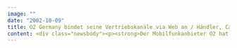 ```yaml
---
image: ""
date: "2002-10-09"
title: O2 Germany bindet seine Vertriebskanäle via Web an / Händler, Call Center und Online Shops nutzen gemeinsame internetbasierte Infrastruktur
content: <div class="newsbody"><p><strong>Der Mobilfunkanbieter O2 hat die Integrationsplattform VIOS eingeführt, um Call Center und Online Shops an die eigenen Backend-Systeme anzubinden und so die Prozesse zu optimieren. Ende Oktober werden auch die Händler an das System angeschlossen.</strong></p><p>Lieferzeiten verkürzen, Prozesse bei der Dateneingabe verbessern und Medienbrüche verhindern - diese Ziele hat der Mobilfunkanbieter O2 Germany durch die Einführung einer Integrationsplattform für alle Vertriebskanäle erreicht. Mit dem komplexen Enterprise Application Integration (EAI) Project integriert O2 als erstes Unternehmen der Telekommunikationsbranche alle vertriebsrelevanten Prozesse und Daten in einer internetbasierten Lösung. Der IT-Dienstleister SinnerSchrader hat die Plattform mit dem hausinternen Namen VIOS entwickelt, die auf Internet-Technologie basiert und durchgängig in Java konzipiert ist. Das Herzstück von VIOS bildet eine zentrale Order-Datenbank, die permanent bi-direktional mit dem Enterprise Resource Planning (ERP) System Oracle Applications abgeglichen wird. Im Endausbau werden alle Bestellprozesse in dieser Bestelldatenbank konsolidiert. Die Anbindung an das ERP-System hat das Software- und Beratungshaus Promatis realisiert.</p><p>In der im Frühjahr abgeschlossenen zweiten Phase entstand für interne Abteilungen wie Kundenbetreuung und Vertrieb ein Werkzeug zur Auftragseingabe und Auftragsverfolgung. Dieses Order Management Tool ist eine Erweiterung der in der ersten Phase implementierten Plattform für den Datenaustausch zwischen Online Shops und ERP-System. Es unterstützt mit zusätzlichen Funktionalitäten auch Prozesse wie Vertragsverlängerung, Kundenrückgewinnung oder Rahmenverträge mit Großkunden. Die derzeit laufende dritte Phase dehnt den Nutzerkreis auf weitere Vertriebskanäle aus. Mobilfunkhändler und andere Vertriebspartner erfassen ab Ende Oktober ihre Aufträge, aber auch Reklamationen und Retouren dann über ein webbasiertes Frontend. VIOS Phase 3 wird für die Vertriebspartner nach ihrer jeweiligen Kategorie zugeschnittene Informationen bereithalten. Sie bekommen zum Beispiel jeweils unterschiedliche Sortimente zu verschiedenen Preisen - auch dies wird das System abbilden können.</p><p>Abgesehen vom Frontend ändert sich für die Vertriebspartner dabei im Prinzip nicht viel&#58; Sie geben heute schon ihre Bestellungen online auf. Das derzeit eingesetzte System übermittelt die Daten jedoch nicht automatisch an das Backend, sondern leitet sie per eMail an das Backoffice von O2 weiter, wo sie ein zweites Mal eingegeben werden.</p><p>Mit dem bisherigen Projektverlauf zufrieden zeigt sich Bert Müller, der Projektleiter der Fachseite bei O2&#58; "Wir konnten die Lieferzeiten verkürzen und gleichzeitig die Prozesse optimieren. Die Zufriedenheit unserer Kunden ist deutlich gestiegen. Einen ähnlichen Effekt erwarten wir auch auf Seiten der Vertriebspartner."</p><p><a class="news-backlink" href="/de/"><svg class="svg-ico svg-ico--arrow-left"><use xlink&#58;href="#arrow-down"></use></svg>Zurück zur Presse Übersicht</a></p></div>
---
```


